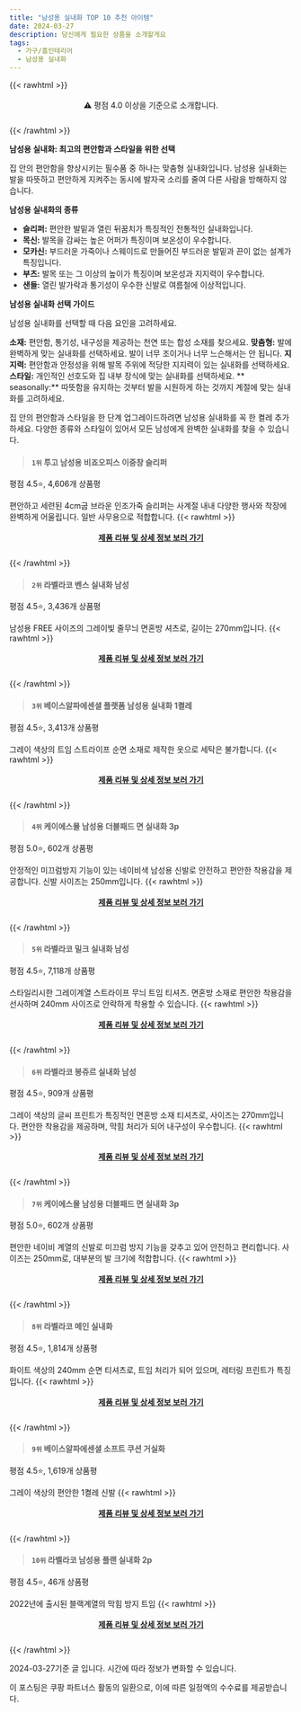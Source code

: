 ```yaml
---
title: "남성용 실내화 TOP 10 추천 아이템"
date: 2024-03-27
description: 당신에게 필요한 상품을 소개할게요
tags:
  - 가구/홈인테리어
  - 남성용 실내화
---
```

{{< rawhtml >}}<div class="toc" style="text-align: center; height: 50px; line-height: 2;">  <p>⚠️ 평점 4.0 이상을 기준으로 소개합니다.<br></p></div> {{< /rawhtml >}}

**남성용 실내화: 최고의 편안함과 스타일을 위한 선택**

집 안의 편안함을 향상시키는 필수품 중 하나는 맞춤형 실내화입니다. 남성용 실내화는 발을 따뜻하고 편안하게 지켜주는 동시에 발자국 소리를 줄여 다른 사람을 방해하지 않습니다.

**남성용 실내화의 종류**

* **슬리퍼:** 편안한 발밑과 열린 뒤꿈치가 특징적인 전통적인 실내화입니다.
* **목신:** 발목을 감싸는 높은 어퍼가 특징이며 보온성이 우수합니다.
* **모카신:** 부드러운 가죽이나 스웨이드로 만들어진 부드러운 발밑과 끈이 없는 설계가 특징입니다.
* **부츠:** 발목 또는 그 이상의 높이가 특징이며 보온성과 지지력이 우수합니다.
* **샌들:** 열린 발가락과 통기성이 우수한 신발로 여름철에 이상적입니다.

**남성용 실내화 선택 가이드**

남성용 실내화를 선택할 때 다음 요인을 고려하세요.

**소재:** 편안함, 통기성, 내구성을 제공하는 천연 또는 합성 소재를 찾으세요.
**맞춤형:** 발에 완벽하게 맞는 실내화를 선택하세요. 발이 너무 조이거나 너무 느슨해서는 안 됩니다.
**지지력:** 편안함과 안정성을 위해 발목 주위에 적당한 지지력이 있는 실내화를 선택하세요.
**스타일:** 개인적인 선호도와 집 내부 장식에 맞는 실내화를 선택하세요.
** seasonally:** 따뜻함을 유지하는 것부터 발을 시원하게 하는 것까지 계절에 맞는 실내화를 고려하세요.

집 안의 편안함과 스타일을 한 단계 업그레이드하려면 남성용 실내화를 꼭 한 켤레 추가하세요. 다양한 종류와 스타일이 있어서 모든 남성에게 완벽한 실내화를 찾을 수 있습니다.


>#### `1위` 투고 남성용 비죠오피스 이중창 슬리퍼
평점 4.5⭐, 4,606개 상품평

편안하고 세련된 4cm굽 브라운 인조가죽 슬리퍼는 사계절 내내 다양한 행사와 착장에 완벽하게 어울립니다. 일반 사무용으로 적합합니다.
{{< rawhtml >}}<div class="toc" style="text-align: center; height: 50px; line-height: 2;"><p><b><a href="https://link.coupang.com/re/AFFSDP?lptag=AF5033054&pageKey=295690898&itemId=2818790502&vendorItemId=70808283420&traceid=V0-153-03e1f57e7e08c162&requestid=20240327180927457069512357&token=31850B%7CGM">제품 리뷰 및 상세 정보 보러 가기</a></b><br></p> </div>{{< /rawhtml >}}

>#### `2위` 라벨라코 벤스 실내화 남성
평점 4.5⭐, 3,436개 상품평

남성용 FREE 사이즈의 그레이빛 줄무늬 면혼방 셔츠로, 길이는 270mm입니다.
{{< rawhtml >}}<div class="toc" style="text-align: center; height: 50px; line-height: 2;"><p><b><a href="https://link.coupang.com/re/AFFSDP?lptag=AF5033054&pageKey=59606359&itemId=205427494&vendorItemId=3487288803&traceid=V0-153-d94381752f007c57&requestid=20240327180927457069512357&token=31850B%7CGM">제품 리뷰 및 상세 정보 보러 가기</a></b><br></p> </div>{{< /rawhtml >}}

>#### `3위` 베이스알파에센셜 플랫폼 남성용 실내화 1켤레
평점 4.5⭐, 3,413개 상품평

그레이 색상의 트임 스트라이프 순면 소재로 제작한 옷으로 세탁은 불가합니다.
{{< rawhtml >}}<div class="toc" style="text-align: center; height: 50px; line-height: 2;"><p><b><a href="https://link.coupang.com/re/AFFSDP?lptag=AF5033054&pageKey=1235836912&itemId=5683556706&vendorItemId=72982430300&traceid=V0-153-d584cf8278fc08c9&requestid=20240327180927457069512357&token=31850B%7CGM">제품 리뷰 및 상세 정보 보러 가기</a></b><br></p> </div>{{< /rawhtml >}}

>#### `4위` 케이에스몰 남성용 더블패드 면 실내화 3p
평점 5.0⭐, 602개 상품평

안정적인 미끄럼방지 기능이 있는 네이비색 남성용 신발로 안전하고 편안한 착용감을 제공합니다. 신발 사이즈는 250mm입니다.
{{< rawhtml >}}<div class="toc" style="text-align: center; height: 50px; line-height: 2;"><p><b><a href="https://link.coupang.com/re/AFFSDP?lptag=AF5033054&pageKey=7203831857&itemId=18214937568&vendorItemId=85362860371&traceid=V0-153-e9fdfbe17a9830b0&requestid=20240327180927457069512357&token=31850B%7CGM">제품 리뷰 및 상세 정보 보러 가기</a></b><br></p> </div>{{< /rawhtml >}}

>#### `5위` 라벨라코 밀크 실내화 남성
평점 4.5⭐, 7,118개 상품평

스타일리시한 그레이계열 스트라이프 무늬 트임 티셔츠. 면혼방 소재로 편안한 착용감을 선사하며 240mm 사이즈로 안락하게 착용할 수 있습니다.
{{< rawhtml >}}<div class="toc" style="text-align: center; height: 50px; line-height: 2;"><p><b><a href="https://link.coupang.com/re/AFFSDP?lptag=AF5033054&pageKey=187615716&itemId=205427480&vendorItemId=3487288788&traceid=V0-153-200321c139bee31a&requestid=20240327180927457069512357&token=31850B%7CGM">제품 리뷰 및 상세 정보 보러 가기</a></b><br></p> </div>{{< /rawhtml >}}

>#### `6위` 라벨라코 봉쥬르 실내화 남성
평점 4.5⭐, 909개 상품평

그레이 색상의 글씨 프린트가 특징적인 면혼방 소재 티셔츠로, 사이즈는 270mm입니다. 편안한 착용감을 제공하며, 막힘 처리가 되어 내구성이 우수합니다.
{{< rawhtml >}}<div class="toc" style="text-align: center; height: 50px; line-height: 2;"><p><b><a href="https://link.coupang.com/re/AFFSDP?lptag=AF5033054&pageKey=7677600129&itemId=140701676&vendorItemId=3289498660&traceid=V0-153-1e546282b6726d15&requestid=20240327180927457069512357&token=31850B%7CGM">제품 리뷰 및 상세 정보 보러 가기</a></b><br></p> </div>{{< /rawhtml >}}

>#### `7위` 케이에스몰 남성용 더블패드 면 실내화 3p
평점 5.0⭐, 602개 상품평

편안한 네이비 계열의 신발로 미끄럼 방지 기능을 갖추고 있어 안전하고 편리합니다. 사이즈는 250mm로, 대부분의 발 크기에 적합합니다.
{{< rawhtml >}}<div class="toc" style="text-align: center; height: 50px; line-height: 2;"><p><b><a href="https://link.coupang.com/re/AFFSDP?lptag=AF5033054&pageKey=7203831857&itemId=18214937566&vendorItemId=85362860357&traceid=V0-153-e9fdfbe17a9830b0&requestid=20240327180927457069512357&token=31850B%7CGM">제품 리뷰 및 상세 정보 보러 가기</a></b><br></p> </div>{{< /rawhtml >}}

>#### `8위` 라벨라코 메인 실내화
평점 4.5⭐, 1,814개 상품평

화이트 색상의 240mm 순면 티셔츠로, 트임 처리가 되어 있으며, 레터링 프린트가 특징입니다.
{{< rawhtml >}}<div class="toc" style="text-align: center; height: 50px; line-height: 2;"><p><b><a href="https://link.coupang.com/re/AFFSDP?lptag=AF5033054&pageKey=59606362&itemId=205427503&vendorItemId=3487288800&traceid=V0-153-13f01017935359e6&requestid=20240327180927457069512357&token=31850B%7CGM">제품 리뷰 및 상세 정보 보러 가기</a></b><br></p> </div>{{< /rawhtml >}}

>#### `9위` 베이스알파에센셜 소프트 쿠션 거실화
평점 4.5⭐, 1,619개 상품평

그레이 색상의 편안한 1켤레 신발
{{< rawhtml >}}<div class="toc" style="text-align: center; height: 50px; line-height: 2;"><p><b><a href="https://link.coupang.com/re/AFFSDP?lptag=AF5033054&pageKey=5449780939&itemId=8313255355&vendorItemId=75601131731&traceid=V0-153-29d29161f471a52d&requestid=20240327180927457069512357&token=31850B%7CGM">제품 리뷰 및 상세 정보 보러 가기</a></b><br></p> </div>{{< /rawhtml >}}

>#### `10위` 라벨라코 남성용 플랜 실내화 2p
평점 4.5⭐, 46개 상품평

2022년에 출시된 블랙계열의 막힘 방지 트임
{{< rawhtml >}}<div class="toc" style="text-align: center; height: 50px; line-height: 2;"><p><b><a href="https://link.coupang.com/re/AFFSDP?lptag=AF5033054&pageKey=6349037467&itemId=13351750938&vendorItemId=80606781050&traceid=V0-153-aed6b1c852da49fc&requestid=20240327180927457069512357&token=31850B%7CGM">제품 리뷰 및 상세 정보 보러 가기</a></b><br></p> </div>{{< /rawhtml >}}


2024-03-27기준 글 입니다.
시간에 따라 정보가 변화할 수 있습니다.

이 포스팅은 쿠팡 파트너스 활동의 일환으로, 이에 따른 일정액의 수수료를 제공받습니다.